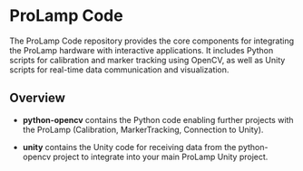 # ProLamp Code

The ProLamp Code repository provides the core components for integrating the ProLamp hardware with interactive applications. It includes Python scripts for calibration and marker tracking using OpenCV, as well as Unity scripts for real-time data communication and visualization.

## Overview
* **python-opencv** contains the Python code enabling further projects with the ProLamp (Calibration, MarkerTracking, Connection to Unity).

* **unity** contains the Unity code for receiving data from the python-opencv project to integrate into your main ProLamp Unity project.
